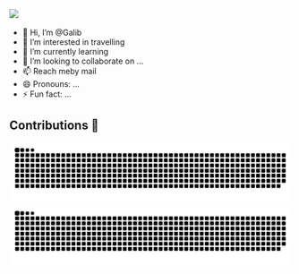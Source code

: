 <img src="https://cdn.discordapp.com/attachments/1209785216370216980/1255140101911085056/image.png?ex=667c0bcf&is=667aba4f&hm=a32a477f0723c090cd26311a1174406653338b415f0fbd9dcee5e4e53eca73f1&" height="300">

- 👋 Hi, I’m @Galib
- 👀 I’m interested in travelling 
- 🌱 I’m currently learning 
- 💞️ I’m looking to collaborate on ...
- 📫 Reach meby mail
- 😄 Pronouns: ...
- ⚡ Fun fact: ...

    
## Contributions 💚

![GitHub Snake Contribution Graph](https://raw.githubusercontent.com/Galibfr/Galibfr/output/github-contribution-grid-snake-dark.svg#gh-dark-mode-only)
![GitHub Snake Contribution Graph](https://raw.githubusercontent.com/Galibfr/Galibfr/output/github-contribution-grid-snake.svg#gh-light-mode-only) 
